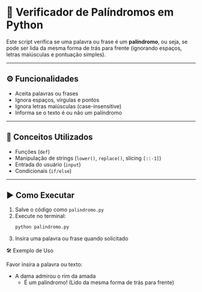 # 🔁 Verificador de Palíndromos em Python

Este script verifica se uma palavra ou frase é um **palíndromo**, ou seja, se pode ser lida da mesma forma de trás para frente (ignorando espaços, letras maiúsculas e pontuação simples).

---

## ⚙️ Funcionalidades

- Aceita palavras ou frases
- Ignora espaços, vírgulas e pontos
- Ignora letras maiúsculas (case-insensitive)
- Informa se o texto é ou não um palíndromo

---

## 🧠 Conceitos Utilizados

- Funções (`def`)
- Manipulação de strings (`lower()`, `replace()`, slicing `[::-1]`)
- Entrada do usuário (`input`)
- Condicionais (`if/else`)

---

## ▶️ Como Executar

1. Salve o código como `palindromo.py`
2. Execute no terminal:
   ```bash
   python palindromo.py
3. Insira uma palavra ou frase quando solicitado

🛠️ Exemplo de Uso

Favor insira a palavra ou texto:
- A dama admirou o rim da amada
  - É um palíndromo! (Lido da mesma forma de trás para frente)
